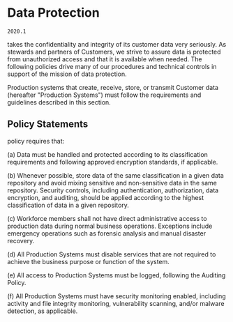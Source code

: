 # Data Protection

`2020.1`

 takes the confidentiality and integrity of its customer data very
seriously. As stewards and partners of  Customers, we strive to assure
data is protected from unauthorized access and that it is available when needed.
The following policies drive many of our procedures and technical controls in
support of the  mission of data protection.

Production systems that create, receive, store, or transmit Customer data
(hereafter "Production Systems") must follow the requirements and guidelines
described in this section.

## Policy Statements

 policy requires that:

(a) Data must be handled and protected according to its classification
requirements and following approved encryption standards, if applicable.

(b) Whenever possible, store data of the same classification in a given data
repository and avoid mixing sensitive and non-sensitive data in the same
repository. Security controls, including authentication, authorization, data
encryption, and auditing, should be applied according to the highest
classification of data in a given repository.

(c) Workforce members shall not have direct administrative access to production
data during normal business operations.  Exceptions include emergency operations
such as forensic analysis and manual disaster recovery.

(d) All Production Systems must disable services that are not required to
achieve the business purpose or function of the system.

(e) All access to Production Systems must be logged, following the 
Auditing Policy.

(f) All Production Systems must have security monitoring enabled, including
activity and file integrity monitoring, vulnerability scanning, and/or malware
detection, as applicable.

